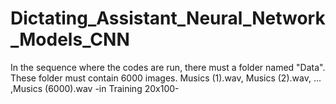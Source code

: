 # Dictating_Assistant_Neural_Network_Models_CNN
In the sequence where the codes are run, there must a folder named "Data".
These folder must contain 6000 images. 
Musics (1).wav, Musics (2).wav, ... ,Musics (6000).wav -in Training 20x100- 
